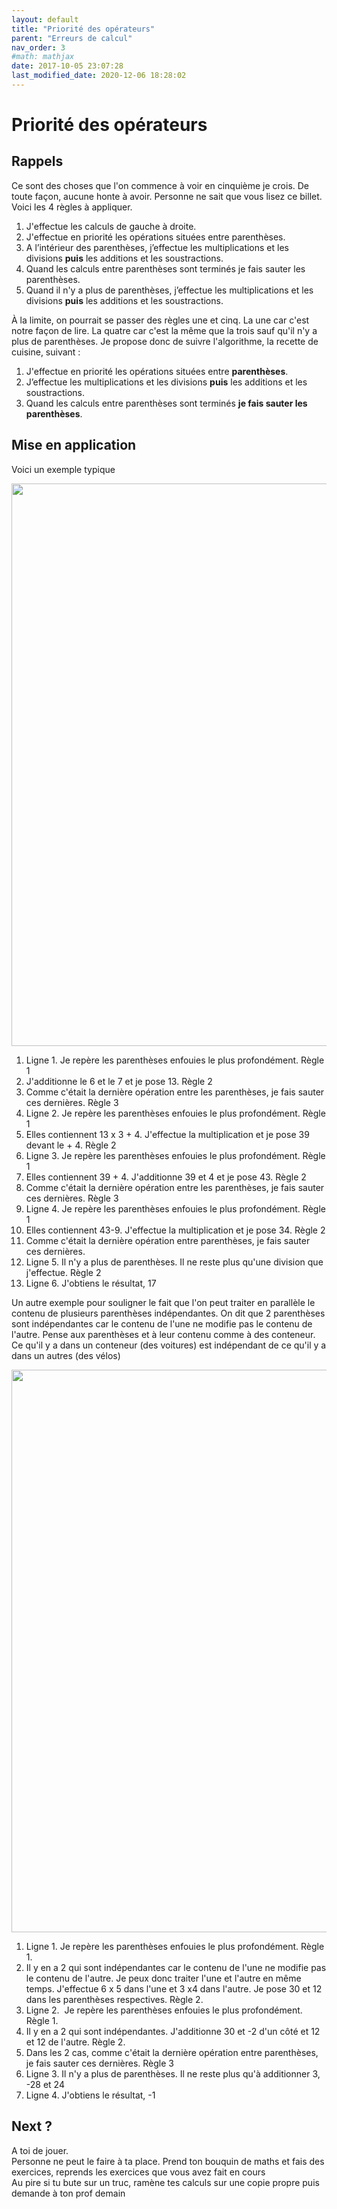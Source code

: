 ```yaml
---
layout: default
title: "Priorité des opérateurs"
parent: "Erreurs de calcul"
nav_order: 3
#math: mathjax
date: 2017-10-05 23:07:28
last_modified_date: 2020-12-06 18:28:02
---
```



# Priorité des opérateurs

## Rappels
Ce sont des choses que l'on commence à voir en cinquième je crois. De toute façon, aucune honte à avoir. Personne ne sait que vous lisez ce billet. Voici les 4 règles à appliquer.

1. J'effectue les calculs de gauche à droite.
2. J'effectue en priorité les opérations situées entre parenthèses.
3. A l’intérieur des parenthèses, j’effectue les multiplications et les divisions **puis** les additions et les soustractions.
4. Quand les calculs entre parenthèses sont terminés je fais sauter les parenthèses.
5. Quand il n'y a plus de parenthèses, j’effectue les multiplications et les divisions **puis** les additions et les soustractions.

À la limite, on pourrait se passer des règles une et cinq. La une car c'est notre façon de lire. La quatre car c'est la même que la trois sauf qu'il n'y a plus de parenthèses. Je propose donc de suivre l'algorithme, la recette de cuisine, suivant :

1. J'effectue en priorité les opérations situées entre **parenthèses**.
2. J’effectue les multiplications et les divisions **puis** les additions et les soustractions.
3. Quand les calculs entre parenthèses sont terminés **je fais sauter les parenthèses**.

## Mise en application

Voici un exemple typique

<div align="center">
<img src="./assets/priorité1.webp" alt="" width="900" loading="lazy"/>
</div>


1. Ligne 1. Je repère les parenthèses enfouies le plus profondément. Règle 1
2. J'additionne le 6 et le 7 et je pose 13. Règle 2
3. Comme c'était la dernière opération entre les parenthèses, je fais sauter ces dernières. Règle 3
4. Ligne 2. Je repère les parenthèses enfouies le plus profondément. Règle 1
5. Elles contiennent 13 x 3 + 4. J'effectue la multiplication et je pose 39 devant le + 4. Règle 2
6. Ligne 3. Je repère les parenthèses enfouies le plus profondément. Règle 1
7. Elles contiennent 39 + 4. J'additionne 39 et 4 et je pose 43. Règle 2
8. Comme c'était la dernière opération entre les parenthèses, je fais sauter ces dernières. Règle 3
9. Ligne 4. Je repère les parenthèses enfouies le plus profondément. Règle 1
10. Elles contiennent 43-9. J'effectue la multiplication et je pose 34. Règle 2
11. Comme c'était la dernière opération entre parenthèses, je fais sauter ces dernières.
12. Ligne 5. Il n'y a plus de parenthèses. Il ne reste plus qu'une division que j'effectue. Règle 2
13. Ligne 6. J'obtiens le résultat, 17

Un autre exemple pour souligner le fait que l'on peut traiter en parallèle le contenu de plusieurs parenthèses indépendantes. On dit que 2 parenthèses sont indépendantes car le contenu de l'une ne modifie pas le contenu de l'autre. Pense aux parenthèses et à leur contenu comme à des conteneur. Ce qu'il y a dans un conteneur (des voitures) est indépendant de ce qu'il y a dans un autres (des vélos) 

<div align="center">
<img src="./assets/priorité2.webp" alt="" width="900" loading="lazy"/>
</div>


1. Ligne 1. Je repère les parenthèses enfouies le plus profondément. Règle 1.
2. Il y en a 2 qui sont indépendantes car le contenu de l'une ne modifie pas le contenu de l'autre. Je peux donc traiter l'une et l'autre en même temps. J'effectue 6 x 5 dans l'une et 3 x4 dans l'autre. Je pose 30 et 12 dans les parenthèses respectives. Règle 2.
3. Ligne 2.  Je repère les parenthèses enfouies le plus profondément. Règle 1.
4. Il y en a 2 qui sont indépendantes. J'additionne 30 et -2 d'un côté et 12 et 12 de l'autre. Règle 2.
5. Dans les 2 cas, comme c'était la dernière opération entre parenthèses, je fais sauter ces dernières. Règle 3
6. Ligne 3. Il n'y a plus de parenthèses. Il ne reste plus qu'à additionner 3, -28 et 24
7. Ligne 4. J'obtiens le résultat, -1


## Next ?
A toi de jouer.  
Personne ne peut le faire à ta place. 
Prend ton bouquin de maths et fais des exercices, reprends les exercices que vous avez fait en cours  
Au pire si tu bute sur un truc, ramène tes calculs sur une copie propre puis demande à ton prof demain

